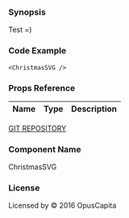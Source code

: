 ### Synopsis

Test =)

### Code Example

```
<ChristmasSVG />
```

### Props Reference

| Name                          | Type                  | Description                                                |
| ------------------------------|:----------------------| -----------------------------------------------------------|


[GIT REPOSITORY](http://buildserver.jcatalog.com/gitweb/?p=js-react-application-generator.git)

### Component Name

ChristmasSVG

### License

Licensed by © 2016 OpusCapita

